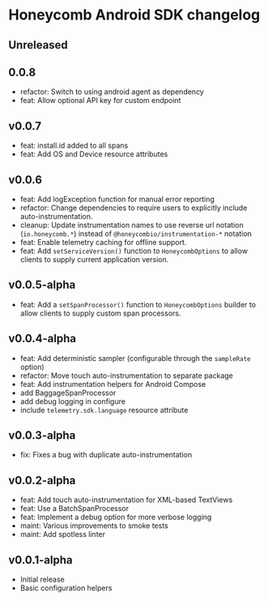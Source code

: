 # Honeycomb Android SDK changelog

## Unreleased

## 0.0.8
* refactor: Switch to using android agent as dependency
* feat: Allow optional API key for custom endpoint

## v0.0.7

* feat: install.id added to all spans
* feat: Add OS and Device resource attributes

## v0.0.6

* feat: Add logException function for manual error reporting
* refactor: Change dependencies to require users to explicitly include auto-instrumentation.
* cleanup: Update instrumentation names to use reverse url notation (`io.honeycomb.*`) instead of `@honeycombio/instrumentation-*` notation
* feat: Enable telemetry caching for offline support.
* feat: Add `setServiceVersion()` function to `HoneycombOptions` to allow clients to supply current application version.

## v0.0.5-alpha

* feat: Add a `setSpanProcessor()` function to `HoneycombOptions` builder to allow clients to supply custom span processors.

## v0.0.4-alpha

* feat: Add deterministic sampler (configurable through the `sampleRate` option)
* refactor: Move touch auto-instrumentation to separate package
* feat: Add instrumentation helpers for Android Compose
* add BaggageSpanProcessor
* add debug logging in configure
* include `telemetry.sdk.language` resource attribute

## v0.0.3-alpha

* fix: Fixes a bug with duplicate auto-instrumentation

## v0.0.2-alpha

* feat: Add touch auto-instrumentation for XML-based TextViews
* feat: Use a BatchSpanProcessor
* feat: Implement a debug option for more verbose logging
* maint: Various improvements to smoke tests
* maint: Add spotless linter

## v0.0.1-alpha

* Initial release
* Basic configuration helpers
